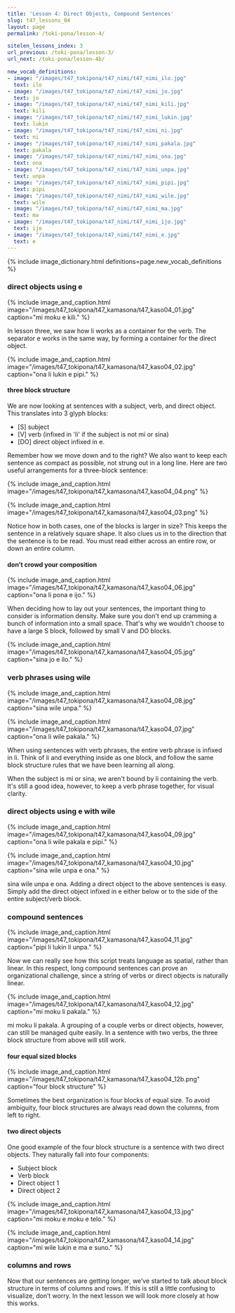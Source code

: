 ```yaml
---
title: 'Lesson 4: Direct Objects, Compound Sentences'
slug: t47_lessons_04
layout: page
permalink: /toki-pona/lesson-4/

sitelen_lessons_index: 3
url_previous: /toki-pona/lesson-3/
url_next: /toki-pona/lesson-4b/

new_vocab_definitions:
- image: "/images/t47_tokipona/t47_nimi/t47_nimi_ilo.jpg"
  text: ilo
- image: "/images/t47_tokipona/t47_nimi/t47_nimi_jo.jpg"
  text: jo
- image: "/images/t47_tokipona/t47_nimi/t47_nimi_kili.jpg"
  text: kili
- image: "/images/t47_tokipona/t47_nimi/t47_nimi_lukin.jpg"
  text: lukin
- image: "/images/t47_tokipona/t47_nimi/t47_nimi_ni.jpg"
  text: ni
- image: "/images/t47_tokipona/t47_nimi/t47_nimi_pakala.jpg"
  text: pakala
- image: "/images/t47_tokipona/t47_nimi/t47_nimi_ona.jpg"
  text: ona
- image: "/images/t47_tokipona/t47_nimi/t47_nimi_unpa.jpg"
  text: unpa
- image: "/images/t47_tokipona/t47_nimi/t47_nimi_pipi.jpg"
  text: pipi
- image: "/images/t47_tokipona/t47_nimi/t47_nimi_wile.jpg"
  text: wile
- image: "/images/t47_tokipona/t47_nimi/t47_nimi_ma.jpg"
  text: ma
- image: "/images/t47_tokipona/t47_nimi/t47_nimi_ijo.jpg"
  text: ijo
- image: "/images/t47_tokipona/t47_nimi/t47_nimi_e.jpg"
  text: e
---
```


{% include image_dictionary.html definitions=page.new_vocab_definitions %}

### direct objects using e

{% include image_and_caption.html image="/images/t47_tokipona/t47_kamasona/t47_kaso04_01.jpg" caption="mi moku e kili." %}

In lesson three, we saw how li works as a container for the verb. The separator e works in the same way, by forming a container for the direct object.

{% include image_and_caption.html image="/images/t47_tokipona/t47_kamasona/t47_kaso04_02.jpg" caption="ona li lukin e pipi." %}

#### three block structure

We are now looking at sentences with a subject, verb, and direct object. This translates into 3 glyph blocks:

  * [S] subject
  * [V] verb (infixed in 'li' if the subject is not mi or sina)
  * [DO] direct object infixed in e.

Remember how we move down and to the right? We also want to keep each sentence as compact as possible, not strung out in a long line. Here are two useful arrangements for a three-block sentence:

{% include image_and_caption.html image="/images/t47_tokipona/t47_kamasona/t47_kaso04_04.png" %}

{% include image_and_caption.html image="/images/t47_tokipona/t47_kamasona/t47_kaso04_03.png" %}

Notice how in both cases, one of the blocks is larger in size? This keeps the sentence in a relatively square shape. It also clues us in to the direction that the sentence is to be read. You must read either across an entire row, or down an entire column.

#### don’t crowd your composition

{% include image_and_caption.html image="/images/t47_tokipona/t47_kamasona/t47_kaso04_06.jpg" caption="ona li pona e ijo." %}

When deciding how to lay out your sentences, the important thing to consider is information density. Make sure you don't end up cramming a bunch of information into a small space. That's why we wouldn't choose to have a large S block, followed by small V and DO blocks.

{% include image_and_caption.html image="/images/t47_tokipona/t47_kamasona/t47_kaso04_05.jpg" caption="sina jo e ilo." %}

### verb phrases using wile

{% include image_and_caption.html image="/images/t47_tokipona/t47_kamasona/t47_kaso04_08.jpg" caption="sina wile unpa." %}

{% include image_and_caption.html image="/images/t47_tokipona/t47_kamasona/t47_kaso04_07.jpg" caption="ona li wile pakala." %}

When using sentences with verb phrases, the entire verb phrase is infixed in li. Think of li and everything inside as one block, and follow the same block structure rules that we have been learning all along.

When the subject is mi or sina, we aren't bound by li containing the verb. It's still a good idea, however, to keep a verb phrase together, for visual clarity.

### direct objects using e with wile

{% include image_and_caption.html image="/images/t47_tokipona/t47_kamasona/t47_kaso04_09.jpg" caption="ona li wile pakala e pipi." %}

{% include image_and_caption.html image="/images/t47_tokipona/t47_kamasona/t47_kaso04_10.jpg" caption="sina wile unpa e ona." %}

sina wile unpa e ona.
Adding a direct object to the above sentences is easy. Simply add the direct object infixed in e either below or to the side of the entire subject/verb block.

### compound sentences

{% include image_and_caption.html image="/images/t47_tokipona/t47_kamasona/t47_kaso04_11.jpg" caption="pipi li lukin li unpa." %}

Now we can really see how this script treats language as spatial, rather than linear. In this respect, long compound sentences can prove an organizational challenge, since a string of verbs or direct objects is naturally linear.

{% include image_and_caption.html image="/images/t47_tokipona/t47_kamasona/t47_kaso04_12.jpg" caption="mi moku li pakala." %}

mi moku li pakala.
A grouping of a couple verbs or direct objects, however, can still be managed quite easily. In a sentence with two verbs, the three block structure from above will still work.

#### four equal sized blocks

{% include image_and_caption.html image="/images/t47_tokipona/t47_kamasona/t47_kaso04_12b.png" caption="four block structure" %}

Sometimes the best organization is four blocks of equal size. To avoid ambiguity, four block structures are always read down the columns, from left to right.

#### two direct objects

One good example of the four block structure is a sentence with two direct objects. They naturally fall into four components:

  * Subject block
  * Verb block
  * Direct object 1
  * Direct object 2

{% include image_and_caption.html image="/images/t47_tokipona/t47_kamasona/t47_kaso04_13.jpg" caption="mi moku e moku e telo." %}

{% include image_and_caption.html image="/images/t47_tokipona/t47_kamasona/t47_kaso04_14.jpg" caption="mi wile lukin e ma e suno." %}

### columns and rows

Now that our sentences are getting longer, we’ve started to talk about block structure in terms of columns and rows.  If this is still a little confusing to visualize, don’t worry.  In the next lesson we will look more closely at how this works.
